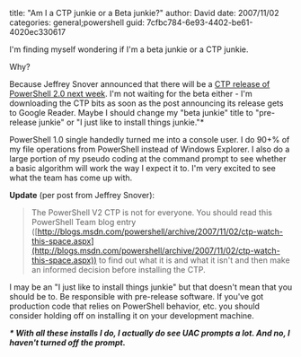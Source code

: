 
title: "Am I a CTP junkie or a Beta junkie?"
author: David
date: 2007/11/02
categories: general;powershell
guid: 7cfbc784-6e93-4402-be61-4020ec330617

I'm finding myself wondering if I'm a beta junkie or a CTP junkie. 

Why? 

Because Jeffrey Snover announced that there will be a [CTP release of PowerShell 2.0 next week](http://blogs.msdn.com/powershell/archive/2007/11/02/ctp-ctp-beta.aspx). I'm not waiting for the beta either - I'm downloading the CTP bits as soon as the post announcing its release gets to Google Reader. Maybe I should change my "beta junkie" title to "pre-release junkie" or "I just like to install things junkie."\*

PowerShell 1.0 single handedly turned me into a console user. I do 90+% of my file operations from PowerShell instead of Windows Explorer. I also do a large portion of my pseudo coding at the command prompt to see whether a basic algorithm will work the way I expect it to. I'm very excited to see what the team has come up with. 

**Update** (per post from Jeffrey Snover): 

> The PowerShell V2 CTP is not for everyone. You should read this PowerShell Team blog entry ([http://blogs.msdn.com/powershell/archive/2007/11/02/ctp-watch-this-space.aspx](http://blogs.msdn.com/powershell/archive/2007/11/02/ctp-watch-this-space.aspx)) to find out what it is and what it isn't and then make an informed decision before installing the CTP.

I may be an "I just like to install things junkie" but that doesn't mean that you should be to. Be responsible with pre-release software. If you've got production code that relies on PowerShell behavior, etc. you should consider holding off on installing it on your development machine. 

___* With all these installs I do, I actually do see UAC prompts a lot. And no, I haven't turned off the prompt.___

